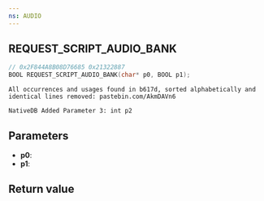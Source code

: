 ```yaml
---
ns: AUDIO
---
```

## REQUEST_SCRIPT_AUDIO_BANK

```c
// 0x2F844A8B08D76685 0x21322887
BOOL REQUEST_SCRIPT_AUDIO_BANK(char* p0, BOOL p1);
```

```
All occurrences and usages found in b617d, sorted alphabetically and identical lines removed: pastebin.com/AkmDAVn6  
```

```
NativeDB Added Parameter 3: int p2
```

## Parameters
* **p0**: 
* **p1**: 

## Return value
